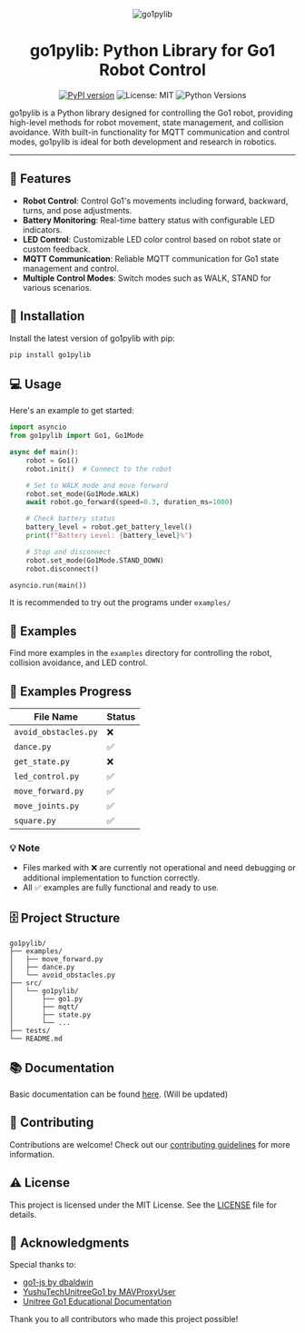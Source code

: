 
<div align="center">

![go1pylib](go1.gif)

# go1pylib: Python Library for Go1 Robot Control

[![PyPI version](https://badge.fury.io/py/go1pylib.svg)](https://pypi.org/project/go1pylib/) 
![License: MIT](https://img.shields.io/badge/License-MIT-blue.svg) 
![Python Versions](https://img.shields.io/pypi/pyversions/go1pylib)

</div>

go1pylib is a Python library designed for controlling the Go1 robot, providing high-level methods for robot movement, state management, and collision avoidance. With built-in functionality for MQTT communication and control modes, go1pylib is ideal for both development and research in robotics.

---

## :star2: Features

- **Robot Control**: Control Go1's movements including forward, backward, turns, and pose adjustments.
- **Battery Monitoring**: Real-time battery status with configurable LED indicators.
- **LED Control**: Customizable LED color control based on robot state or custom feedback.
- **MQTT Communication**: Reliable MQTT communication for Go1 state management and control.
- **Multiple Control Modes**: Switch modes such as WALK, STAND for various scenarios.

## :rocket: Installation

Install the latest version of go1pylib with pip:

```bash
pip install go1pylib
```

## :computer: Usage

Here's an example to get started:

```python
import asyncio
from go1pylib import Go1, Go1Mode

async def main():
    robot = Go1()
    robot.init()  # Connect to the robot

    # Set to WALK mode and move forward
    robot.set_mode(Go1Mode.WALK)
    await robot.go_forward(speed=0.3, duration_ms=1000)

    # Check battery status
    battery_level = robot.get_battery_level()
    print(f"Battery Level: {battery_level}%")

    # Stop and disconnect
    robot.set_mode(Go1Mode.STAND_DOWN)
    robot.disconnect()

asyncio.run(main())
```
It is recommended to try out the programs under `examples/`

## :file_folder: Examples

Find more examples in the `examples` directory for controlling the robot, collision avoidance, and LED control.

## :file_folder: Examples Progress

| **File Name**         | **Status** |
|------------------------|------------|
| `avoid_obstacles.py`   | ❌         |
| `dance.py`             | ✅         |
| `get_state.py`         | ❌         |
| `led_control.py`       | ✅         |
| `move_forward.py`      | ✅         |
| `move_joints.py`       | ✅         |
| `square.py`            | ✅         |

### :bulb: Note
- Files marked with ❌ are currently not operational and need debugging or additional implementation to function correctly.
- All ✅ examples are fully functional and ready to use.


## :file_cabinet: Project Structure

```plaintext
go1pylib/
├── examples/
│   ├── move_forward.py
│   ├── dance.py
│   └── avoid_obstacles.py
├── src/
│   └── go1pylib/
│       ├── go1.py
│       ├── mqtt/
│       ├── state.py
│       └── ...
├── tests/
└── README.md
```

## :books: Documentation

Basic documentation can be found [here](https://chinmaynehate.github.io/go1pylib/). 
(Will be updated)

## :handshake: Contributing

Contributions are welcome! Check out our [contributing guidelines](https://github.com/chinmaynehate/go1pylib/blob/main/CONTRIBUTING.md) for more information.

## :warning: License

This project is licensed under the MIT License. See the [LICENSE](https://github.com/chinmaynehate/go1pylib/blob/main/LICENSE) file for details.

## :gem: Acknowledgments

Special thanks to:

- [go1-js by dbaldwin](https://github.com/dbaldwin/go1-js)
- [YushuTechUnitreeGo1 by MAVProxyUser](https://github.com/MAVProxyUser/YushuTechUnitreeGo1) 
- [Unitree Go1 Educational Documentation](https://unitree-docs.readthedocs.io/en/latest/get_started/Go1_Edu.html)

Thank you to all contributors who made this project possible!
